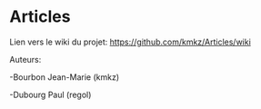 Articles
========

Lien vers le wiki du projet: https://github.com/kmkz/Articles/wiki 

Auteurs:

-Bourbon Jean-Marie (kmkz)
 
-Dubourg Paul (regol)
